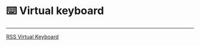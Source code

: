 # :keyboard: Virtual keyboard

---

[RSS Virtual Keyboard](https://github.com/rolling-scopes-school/tasks/blob/master/tasks/virtual-keyboard/virtual-keyboard-en.md)

